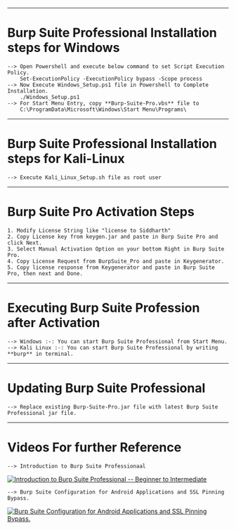 

--------------------------------------------------------------------------------------------
# Burp Suite Professional Installation steps for Windows
	--> Open Powershell and execute below command to set Script Execution Policy.
		Set-ExecutionPolicy -ExecutionPolicy bypass -Scope process
	--> Now Execute Windows_Setup.ps1 file in Powershell to Complete Installation.
		./Windows_Setup.ps1
	--> For Start Menu Entry, copy **Burp-Suite-Pro.vbs** file to 
		C:\ProgramData\Microsoft\Windows\Start Menu\Programs\

-----------------------------------------------------------------------------------------------------------------
# Burp Suite Professional Installation steps for Kali-Linux 
	--> Execute Kali_Linux_Setup.sh file as root user

-----------------------------------------------------------------------------------------------------------------
# Burp Suite Pro Activation Steps 
	1. Modify License String like "license to Siddharth"
	2. Copy License key from keygen.jar and paste in Burp Suite Pro and click Next.
	3. Select Manual Activation Option on your bottom Right in Burp Suite Pro.
	4. Copy License Request from BurpSuite_Pro and paste in Keygenerator.
	5. Copy license response from Keygenerator and paste in Burp Suite Pro, then next and Done.
	
-----------------------------------------------------------------------------------------------------------------
# Executing Burp Suite Profession after Activation
	--> Windows :-: You can start Burp Suite Professional from Start Menu.
	--> Kali Linux :-: You can start Burp Suite Professional by writing **burp** in terminal.

-----------------------------------------------------------------------------------------------------------------
# Updating Burp Suite Professional
	--> Replace existing Burp-Suite-Pro.jar file with latest Burp Suite Professional jar file. 

-----------------------------------------------------------------------------------------------------------------
# Videos For further Reference 	
	--> Introduction to Burp Suite Professionaal
[![Introduction to Burp Suite Professional -- Beginner to Intermediate](https://img.youtube.com/vi/L5euJM2Hxrg/0.jpg)](https://www.youtube.com/watch?v=L5euJM2Hxrg)


	--> Burp Suite Configuration for Android Applications and SSL Pinning Bypass.
[![Burp Suite Configuration for Android Applications and SSL Pinning Bypass.](https://img.youtube.com/vi/1721lyUtfYY/0.jpg)](https://www.youtube.com/watch?v=1721lyUtfYY)
